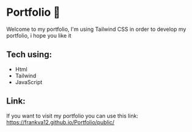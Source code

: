 # Portfolio 👀
Welcome to my portfolio, I'm using Tailwind CSS in order to develop my portfolio, i hope you like it

## Tech using:
- Html 
- Tailwind
- JavaScript

## Link:
If you want to visit my portfolio you can use this link:
https://frankva12.github.io/Portfolio/public/
